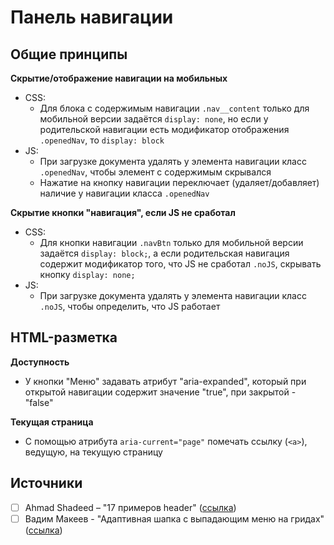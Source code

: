 # Панель навигации

## Общие принципы
**Скрытие/отображение навигации на мобильных**
- CSS:
  - Для блока с содержимым навигации `.nav__content` только для мобильной версии задаётся `display: none`, но если у родительской навигации есть модификатор отображения `.openedNav`, то `display: block`
- JS:
  - При загрузке документа удалять у элемента навигации класс `.openedNav`, чтобы элемент с содержимым  скрывался
  - Нажатие на кнопку навигации переключает (удаляет/добавляет) наличие у навигации класса `.openedNav`

**Скрытие кнопки "навигация", если JS не сработал**
- CSS:
  - Для кнопки навигации `.navBtn` только для мобильной версии задаётся `display: block;`, а если родительская навигация содержит модификатор того, что JS не сработал `.noJS`, скрывать кнопку `display: none;`
- JS:
  - При загрузке документа удалять у элемента навигации класс `.noJS`, чтобы определить, что JS работает


## HTML-разметка
**Доступность**
- У кнопки "Меню" задавать атрибут "aria-expanded", который при открытой навигации содержит значение "true", при закрытой - "false"

**Текущая страница**
- С помощью атрибута `aria-current="page"` помечать ссылку (`<a>`), ведущую, на текущую страницу


## Источники
- [ ] Ahmad Shadeed – "17 примеров header" ([ссылка](https://headers-css.vercel.app/))
- [ ] Вадим Макеев - "Адаптивная шапка с выпадающим меню на гридах" ([ссылка](https://youtu.be/o7A0e4PkSAQ))